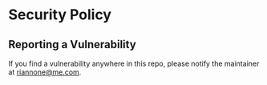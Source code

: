 # Security Policy

## Reporting a Vulnerability

If you find a vulnerability anywhere in this repo, please notify the maintainer
at riannone@me.com.
